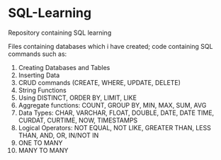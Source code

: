 # SQL-Learning
Repository containing SQL learning

Files containing databases which i have created; code containing SQL commands such as: 
 
 1. Creating Databases and Tables
 2. Inserting Data
 3. CRUD commands (CREATE, WHERE, UPDATE, DELETE)
 4. String Functions
 5. Using DISTINCT, ORDER BY, LIMIT, LIKE
 6. Aggregate functions: COUNT, GROUP BY, MIN, MAX, SUM, AVG
 7. Data Types: CHAR, VARCHAR, FLOAT, DOUBLE, DATE, DATE TIME, CURDAT, CURTIME, NOW, TIMESTAMPS
 8. Logical Operators: NOT EQUAL, NOT LIKE, GREATER THAN, LESS THAN, AND, OR, IN/NOT IN 
 9. ONE TO MANY 
 10. MANY TO MANY 
